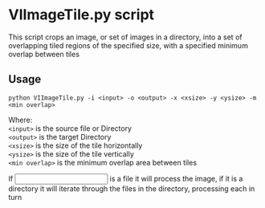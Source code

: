 # VIImageTile.py script

This script crops an image, or set of images in a directory, into a set of overlapping tiled regions of the specified size, with a specified minimum overlap between tiles  

## Usage

`python VIImageTile.py -i <input> -o <output> -x <xsize> -y <ysize> -m <min overlap>`  

Where:  
`<input>` is the source file or Directory  
`<output>` is the target Directory  
`<xsize>` is the size of the tile horizontally  
`<ysize>` is the size of the tile vertically  
`<min overlap>` is the minimum overlap area between tiles  

If <input> is a file it will process the image, if it is a directory it will iterate through the files in the directory, processing each in turn  

